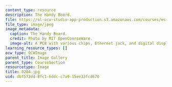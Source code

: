 ```yaml
---
content_type: resource
description: The Handy Board.
file: https://ol-ocw-studio-app-production.s3.amazonaws.com/courses/es-293-lego-robotics-spring-2007/dbf572dd8fc16ddcc7a915ee33fcd670_0284.jpg
file_type: image/jpeg
image_metadata:
  caption: The Handy Board.
  credit: Photo by MIT OpenCourseWare.
  image-alt: A PCB with various chips, Ethernet jack, and digital display.
learning_resource_types: []
ocw_type: OCWImage
parent_title: Image Gallery
parent_type: CourseSection
resourcetype: Image
title: 0284.jpg
uid: dbf572dd-8fc1-6ddc-c7a9-15ee33fcd670
---
```


